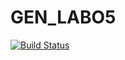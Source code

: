 # GEN_LABO5

[![Build Status](https://travis-ci.com/EricBroutba/GEN_LABO5.svg?token=VQ1g14qL2PrcGrUXv8to&branch=master)](https://travis-ci.com/EricBroutba/GEN_LABO5)
